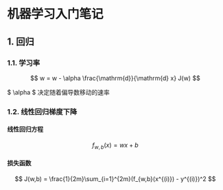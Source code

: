 # 机器学习入门笔记
## 1. 回归
### 1.1. 学习率
$$
w = w - \alpha \frac{\mathrm{d}}{\mathrm{d} x} J(w) 
$$

$ \alpha $ 决定随着偏导数移动的速率

### 1.2. 线性回归梯度下降

#### 线性回归方程

$$
f{_{w,b}}(x) = wx + b
$$

#### 损失函数

$$
J(w,b) = \frac{1}{2m}\sum_{i=1}^{2m}(f_{w,b}(x^{(i)}) - y^{(i)})^2
$$

